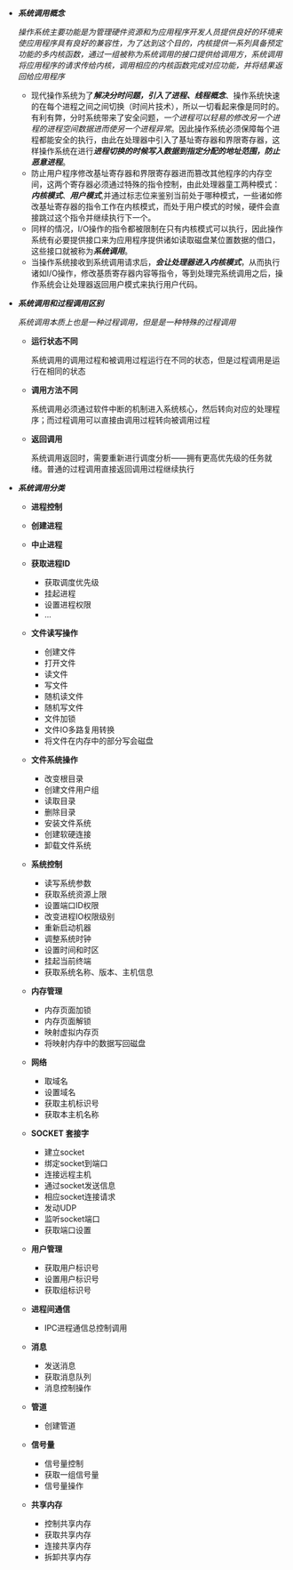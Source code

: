 - ***系统调用概念***

  ​	*操作系统主要功能是为管理硬件资源和为应用程序开发人员提供良好的环境来使应用程序具有良好的兼容性，为了达到这个目的，内核提供一系列具备预定功能的多内核函数，通过一组被称为系统调用的接口提供给调用方，系统调用将应用程序的请求传给内核，调用相应的内核函数完成对应功能，并将结果返回给应用程序*
  

  -  现代操作系统为了***解决分时问题，引入了进程、线程概念***、操作系统快速的在每个进程之间之间切换（时间片技术），所以一切看起来像是同时的。有利有弊，分时系统带来了安全问题，*一个进程可以轻易的修改另一个进程的进程空间数据进而使另一个进程异常*。因此操作系统必须保障每个进程都能安全的执行，由此在处理器中引入了基址寄存器和界限寄存器，这样操作系统在进行***进程切换的时候写入数据到指定分配的地址范围，防止恶意进程***。
  - 防止用户程序修改基址寄存器和界限寄存器进而篡改其他程序的内存空间，这两个寄存器必须通过特殊的指令控制，由此处理器童工两种模式：***内核模式***、***用户模式***,并通过标志位来鉴别当前处于哪种模式，一些诸如修改基址寄存器的指令工作在内核模式，而处于用户模式的时候，硬件会直接跳过这个指令并继续执行下一个。
  - 同样的情况，I/O操作的指令都被限制在只有内核模式可以执行，因此操作系统有必要提供接口来为应用程序提供诸如读取磁盘某位置数据的借口，这些接口就被称为***系统调用***。
  - 当操作系统接收到系统调用请求后，***会让处理器进入内核模式***，从而执行诸如I/O操作，修改基质寄存器内容等指令，等到处理完系统调用之后，操作系统会让处理器返回用户模式来执行用户代码。

- ***系统调用和过程调用区别***

  ​	*系统调用本质上也是一种过程调用，但是是一种特殊的过程调用*
  
  - **运行状态不同**
  
    系统调用的调用过程和被调用过程运行在不同的状态，但是过程调用是运行在相同的状态
  
  - **调用方法不同**
  
    系统调用必须通过软件中断的机制进入系统核心，然后转向对应的处理程序；而过程调用可以直接由调用过程转向被调用过程
    
  - **返回调用**
  
    系统调用返回时，需要重新进行调度分析——拥有更高优先级的任务就绪。普通的过程调用直接返回调用过程继续执行
  
- ***系统调用分类***

  - **进程控制**
  - **创建进程**
  
  - **中止进程**
  - **获取进程ID**
    - 获取调度优先级
    - 挂起进程
    - 设置进程权限
    - ...
  - **文件读写操作**
    - 创建文件
    - 打开文件
    - 读文件
    - 写文件
    - 随机读文件
    - 随机写文件
    - 文件加锁
    - 文件IO多路复用转换
    - 将文件在内存中的部分写会磁盘
  - **文件系统操作**
    - 改变根目录
    - 创建文件用户组
    - 读取目录
    - 删除目录
    - 安装文件系统
    - 创建软硬连接
    - 卸载文件系统
  - **系统控制**
    - 读写系统参数
    - 获取系统资源上限
    - 设置端口ID权限
    - 改变进程IO权限级别
    - 重新启动机器
    - 调整系统时钟
    - 设置时间和时区
    - 挂起当前终端
    - 获取系统名称、版本、主机信息
  - **内存管理**
    - 内存页面加锁
    - 内存页面解锁
    - 映射虚拟内存页
    - 将映射内存中的数据写回磁盘
  - **网络**
    - 取域名
    - 设置域名
    - 获取主机标识号
    - 获取本主机名称
  - **SOCKET 套接字**
    - 建立socket
    - 绑定socket到端口
    - 连接远程主机
    - 通过socket发送信息
    - 相应socket连接请求
    - 发动UDP
    - 监听socket端口
    - 获取端口设置
  - **用户管理**
    - 获取用户标识号
    - 设置用户标识号
    - 获取组标识号
  - **进程间通信**
    - IPC进程通信总控制调用
  - **消息**
    - 发送消息
    - 获取消息队列
    - 消息控制操作
  - **管道**
    - 创建管道
  - **信号量**
    - 信号量控制
    - 获取一组信号量
    - 信号量操作
  - **共享内存**
    - 控制共享内存
    - 获取共享内存
    - 连接共享内存
    - 拆卸共享内存
